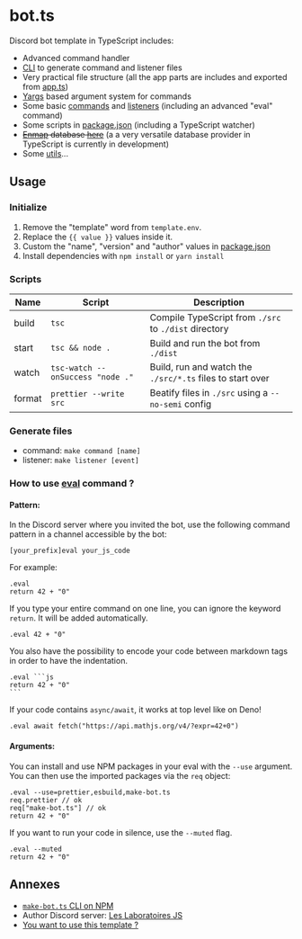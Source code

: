 # bot.ts

Discord bot template in TypeScript includes:

- Advanced command handler
- [CLI](https://www.npmjs.com/package/make-bot.ts) to generate command and listener files
- Very practical file structure (all the app parts are includes and exported from [app.ts](./src/app.ts))
- [Yargs](http://yargs.js.org/) based argument system for commands
- Some basic [commands](./src/commands) and [listeners](./src/listeners) (including an advanced "eval" command)
- Some scripts in [package.json](./package.json) (including a TypeScript watcher)
- ~~[Enmap](https://enmap.evie.dev/) database [here](./src/app/database.ts)~~ (a a very versatile database provider in TypeScript is currently in development)
- Some [utils](./src/app/utils.ts)...

## Usage

### Initialize

1. Remove the "template" word from `template.env`.
2. Replace the `{{ value }}` values inside it.
3. Custom the "name", "version" and "author" values in [package.json](./package.json)
4. Install dependencies with `npm install` or `yarn install`

### Scripts

| Name   | Script                           | Description                                               |
| ------ | -------------------------------- | --------------------------------------------------------- |
| build  | `tsc`                            | Compile TypeScript from `./src` to `./dist` directory     |
| start  | `tsc && node .`                  | Build and run the bot from `./dist`                       |
| watch  | `tsc-watch --onSuccess "node ."` | Build, run and watch the `./src/*.ts` files to start over |
| format | `prettier --write src`           | Beatify files in `./src` using a `--no-semi` config       |

### Generate files

- command: `make command [name]`
- listener: `make listener [event]`

### How to use [eval](./src/commands/eval.ts) command ?

#### Pattern:

In the Discord server where you invited the bot, use the following command pattern in a channel accessible by the bot:

```shell
[your_prefix]eval your_js_code
```

For example:

```shell
.eval
return 42 + "0"
```

If you type your entire command on one line, you can ignore the keyword `return`. It will be added automatically.

```shell
.eval 42 + "0"
```

You also have the possibility to encode your code between markdown tags in order to have the indentation.

````shell
.eval ```js
return 42 + "0"
```
`````

If your code contains `async/await`, it works at top level like on Deno!

```shell
.eval await fetch("https://api.mathjs.org/v4/?expr=42+0")
```

#### Arguments:

You can install and use NPM packages in your eval with the `--use` argument. You can then use the imported packages via the `req` object:

```shell
.eval --use=prettier,esbuild,make-bot.ts
req.prettier // ok
req["make-bot.ts"] // ok
return 42 + "0"
```

If you want to run your code in silence, use the `--muted` flag.

```shell
.eval --muted
return 42 + "0"
```

## Annexes

- [`make-bot.ts` CLI on NPM](https://www.npmjs.com/package/make-bot.ts)
- Author Discord server: [Les Laboratoires JS](https://discord.gg/3vC2XWK)
- [You want to use this template ?](https://github.com/CamilleAbella/bot.ts/generate)
